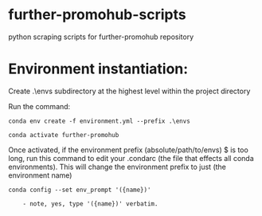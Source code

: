 # further-promohub-scripts
python scraping scripts for further-promohub repository



# Environment instantiation:

Create .\envs subdirectory at the highest level within the project directory

Run the command:

    conda env create -f environment.yml --prefix .\envs

    conda activate further-promohub


Once activated, if the environment prefix (absolute/path/to/envs) $ is too long, run this command to edit your .condarc (the file that effects all conda environments). This will change the environment prefix to just (the environment name)

    conda config --set env_prompt '({name})'

        - note, yes, type '({name})' verbatim.


